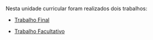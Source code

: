 Nesta unidade curricular foram realizados dois trabalhos:

* [Trabalho Final](https://github.com/catarinamachado/Car-Configurator-Hub)

* [Trabalho Facultativo](https://github.com/catarinamachado/membership-management/)
